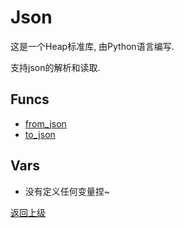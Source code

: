 # Json

这是一个Heap标准库, 由Python语言编写. 

支持json的解析和读取.

## Funcs
- [from_json](func/from_json.md)
- [to_json](func/to_json.md)

## Vars
- 没有定义任何变量捏~

[返回上级](../index.md)
